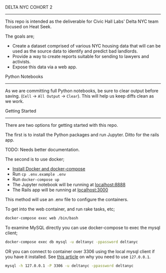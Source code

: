 DELTA NYC COHORT 2
***************************

This repo is intended as the deliverable for Civic Hall Labs' Delta NYC team
focused on Heat Seek.

The goals are;

* Create a dataset comprised of various NYC housing data that will can be used
as the source data to identify and predict bad landlords.
* Provide a way to create reports suitable for sending to lawyers and activists.
* Expose this data via a web app.


Python Notebooks
***************************

As we are committing full Python notebooks, be sure to clear output before
saving. (`Cell` -> `All Output` -> `Clear`). This will help us keep diffs clean
as we work.


Getting Started
***************************

There are two options for getting started with this repo.

The first is to install the Python packages and run Jupyter. Ditto for the rails
app.

TODO: Needs better documentation.

The second is to use docker;

* [Install Docker and docker-compose](https://docs.docker.com/engine/getstarted/)
* Run `cp .env.example .env`
* Run `docker-compose up`
* The Jupyter notebook will be running at [localhost:8888](http://localhost:8888)
* The Rails app will be running at [localhost:3000](http://localhost:3000)

This method will use an .env file to configure the containers.


To get into the web container, and run rake tasks, etc;

```bash
docker-compose exec web /bin/bash
```

To examine MySQL directly you can use docker-compose to exec the mysql client;

```bash
docker-compose exec db mysql -u deltanyc -ppassword deltanyc
```

OR you can connect to container over 3306 using the local mysql client if you
have it installed. See [this article](http://stackoverflow.com/a/32361238/103315)
on why you need to use `127.0.0.1`.

```bash
mysql -h 127.0.0.1 -P 3306 -u deltanyc -ppassword deltanyc
```
